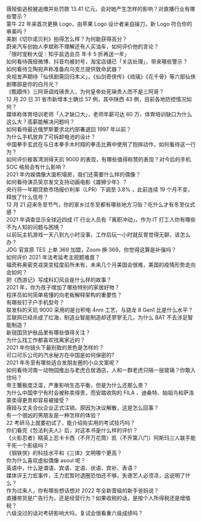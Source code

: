 薇娅偷逃税被追缴并处罚款 13.41 亿元，会对她产生怎样的影响？对直播行业有哪些警示？  
蒙牛 22 年来首次更换 Logo，由苹果 Logo 设计者亲自操刀，新 Logo 符合你的审美吗？  
美剧《切尔诺贝利》拍得怎么样？为何能获得高分？  
蔚来汽车创始人李斌称不理解还有人买油车，如何评价他的言论？  
「限时宠粉大促｜知乎盐选会员 年卡 5 折再送一年」  
如何看待薇娅微博、抖音均被封号，淘宝店铺已「关店处理」，带来哪些警示？  
如何看待立陶宛声称准备向乌克兰提供致命武器？  
央视发声期待「仙侠剧需回归本义」，《仙剑奇侠传》《琉璃》《花千骨》等六部仙侠剧哪部是你的白月光？  
《甄嬛传》三阿哥调戏瑛贵人，为何皇帝处死瑛贵人而不是三阿哥？  
12 月 20 日 31 省市新增本土确诊 57 例，其中陕西 43 例，目前各地防控情况如何？  
媒体称体育培训老师「人才缺口大」，老师年薪可达 60 万，体育培训缺口为什么这么大？高薪能解决问题吗？  
如何看待最近俄罗斯要求北约部署退回 1997 年以前？  
为什么手机放弃了可拆卸电池的设计？  
中国拳手玄武在与日本拳手木村翔的拳击比赛中使用了抱摔动作，如何看待这一行为？  
如何评价极客湾测得天玑 9000 的表现，有哪些值得称赞的表现？对今后的手机 SOC 格局会有什么影响？  
2021 年内娱偶像大面积塌房，我们还需要什么样的偶像？  
如何看待演员吴京发文支持动画电影《雄狮少年》？  
央行将一年期贷款市场报价利率（LPR）下调至 3.8% ，此前连续 19 个月不变，释放了什么信号？  
12 月 21 迎来冬至节气，你的家乡过冬至都有哪些地方习俗？吃什么才有冬至仪式感？  
2021 年调查显示全球近四成 IT 行业人员有「离职冲动」，作为 IT 打工人你有哪些不为人知的问题与困境？  
以前玩主机游戏一天八到九小时没事，工作后玩一小时就反胃觉得无聊，该怎么办？  
JDG 官宣原 TES 上单 369 加盟，Zoom 换 369，你觉得这算是补强吗？  
如何评价 2021 年法考延考主观题难度？  
福奇称奥密克戎突变程度前所未有，未来几个月美国会很难，美国的疫情形势走向会如何？  
把《西游记》写成科幻风会是什么样的故事？  
2021 年，你为孩子增加了哪些特别的家居好物？  
程序员如何简单易懂的向老板解释架构的重要性？  
有哪些钉子户手机型号？  
联发科的天玑 9000 采用的是台积电 4nm 工艺，与骁龙 8 Gen1 比是什么水平？  
互联网已经杀成了红海，制造业智能制造却还寥寥无几，为什么 BAT 不去涉足智能制造？  
新锐国货护肤品里有哪些值得关注？  
为什么找工作都喜欢找离家近的？  
2021 年你镜头下最别致的景色是怎样的？  
可口可乐公司的汽水秘方在中国是如何保密的?  
2021 年冬至有哪些适合发朋友圈的小众文案呢？  
如何看待河南一动物园推出与老虎合居酒店，人和一群老虎只隔一层玻璃？你敢入住吗？  
帝王蟹极度泛滥，严重影响生态平衡，但是为什么还那么贵？  
为什么中国李宁有时会被称卖得贵，而安踏收购的 FILA 、迪桑特、始祖鸟和萨洛蒙卖得更贵却容易被接受？  
薇娅与丈夫合伙企业正式注销，原因为决议解散，这是怎么回事？  
有一个很凶的男朋友是一种怎样的体验？  
22 考研马上就要初试了，能介绍些实用的考试技巧吗？  
你们看完《包法利夫人》后，对这本书是什么样的评价？  
《火影忍者》精英上忍卡卡西（不开万花筒）凯（不开第八门）阿斯玛三人联手能干死一个影级吗？  
《钢铁侠》的科技水平和《三体》文明哪个更高？  
你为什么喜欢虚拟偶像 asoul 呢？  
英语中，什么是谓语、宾语、定语、状语、宾补、表语？  
媒体评王力宏事件，王力宏暂时退圈恐怕还不够，失德艺人必须凉，这说明了什么？  
作为过来人，你有哪些想话想对 2022 年全新晋级的新手爸妈说？  
直播带货是广告行为，还是经营行为？如果收税的话，是按个人所得税还是增值税？  
六级没过的话对考研影响大吗，复试会很看重六级成绩吗？  
